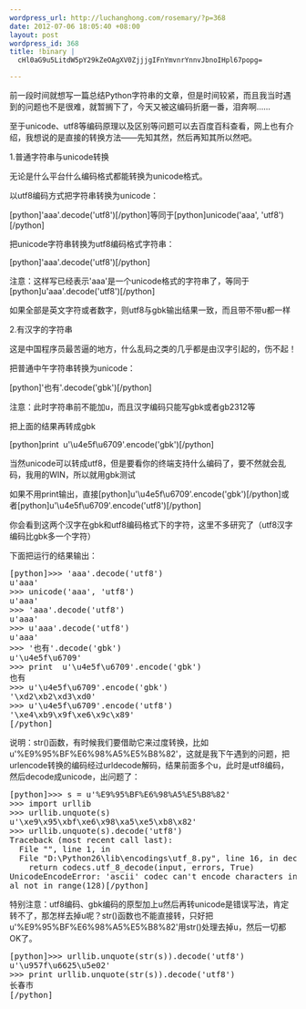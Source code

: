 ```yaml
--- 
wordpress_url: http://luchanghong.com/rosemary/?p=368
date: 2012-07-06 18:05:40 +08:00
layout: post
wordpress_id: 368
title: !binary |
  cHl0aG9u5LitdW5pY29kZeOAgXV0ZjjjgIFnYmvnrYnnvJbnoIHpl67popg=

---
```

前一段时间就想写一篇总结Python字符串的文章，但是时间较紧，而且我当时遇到的问题也不是很难，就暂搁下了，今天又被这编码折磨一番，泪奔啊……

至于unicode、utf8等编码原理以及区别等问题可以去百度百科查看，网上也有介绍，我想说的是直接的转换方法——先知其然，然后再知其所以然吧。

1.普通字符串与unicode转换

无论是什么平台什么编码格式都能转换为unicode格式。

以utf8编码方式把字符串转换为unicode：

[python]'aaa'.decode('utf8')[/python]等同于[python]unicode('aaa', 'utf8')[/python]

把unicode字符串转换为utf8编码格式字符串：

[python]'aaa'.decode('utf8')[/python]

注意：这样写已经表示'aaa'是一个unicode格式的字符串了，等同于[python]u'aaa'.decode('utf8')[/python]

如果全部是英文字符或者数字，则utf8与gbk输出结果一致，而且带不带u都一样

2.有汉字的字符串

这是中国程序员最苦逼的地方，什么乱码之类的几乎都是由汉字引起的，伤不起！

把普通中午字符串转换为unicode：

[python]'也有'.decode('gbk')[/python]

注意：此时字符串前不能加u，而且汉字编码只能写gbk或者gb2312等

把上面的结果再转成gbk

[python]print  u'\u4e5f\u6709'.encode('gbk')[/python]

当然unicode可以转成utf8，但是要看你的终端支持什么编码了，要不然就会乱码，我用的WIN，所以就用gbk测试

如果不用print输出，直接[python]u'\u4e5f\u6709'.encode('gbk')[/python]或者[python]u'\u4e5f\u6709'.encode('utf8')[/python]

你会看到这两个汉字在gbk和utf8编码格式下的字符，这里不多研究了（utf8汉字编码比gbk多一个字符）

下面把运行的结果输出：
<pre>[python]&gt;&gt;&gt; 'aaa'.decode('utf8')
u'aaa'
&gt;&gt;&gt; unicode('aaa', 'utf8')
u'aaa'
&gt;&gt;&gt; 'aaa'.decode('utf8')
u'aaa'
&gt;&gt;&gt; u'aaa'.decode('utf8')
u'aaa'
&gt;&gt;&gt; '也有'.decode('gbk')
u'\u4e5f\u6709'
&gt;&gt;&gt; print  u'\u4e5f\u6709'.encode('gbk')
也有
&gt;&gt;&gt; u'\u4e5f\u6709'.encode('gbk')
'\xd2\xb2\xd3\xd0'
&gt;&gt;&gt; u'\u4e5f\u6709'.encode('utf8')
'\xe4\xb9\x9f\xe6\x9c\x89'
[/python]</pre>
说明：str()函数，有时候我们要借助它来过度转换，比如u'%E9%95%BF%E6%98%A5%E5%B8%82'，这就是我下午遇到的问题，把urlencode转换的编码经过urldecode解码，结果前面多个u，此时是utf8编码，然后decode成unicode，出问题了：
<pre>[python]&gt;&gt;&gt; s = u'%E9%95%BF%E6%98%A5%E5%B8%82'
&gt;&gt;&gt; import urllib
&gt;&gt;&gt; urllib.unquote(s)
u'\xe9\x95\xbf\xe6\x98\xa5\xe5\xb8\x82'
&gt;&gt;&gt; urllib.unquote(s).decode('utf8')
Traceback (most recent call last):
  File "", line 1, in 
  File "D:\Python26\lib\encodings\utf_8.py", line 16, in decode
    return codecs.utf_8_decode(input, errors, True)
UnicodeEncodeError: 'ascii' codec can't encode characters in position 0-8: ordin
al not in range(128)[/python]</pre>
特别注意：utf8编码、gbk编码的原型加上u然后再转unicode是错误写法，肯定转不了，那怎样去掉u呢？str()函数也不能直接转，只好把u'%E9%95%BF%E6%98%A5%E5%B8%82'用str()处理去掉u，然后一切都OK了。
<pre>[python]&gt;&gt;&gt; urllib.unquote(str(s)).decode('utf8')
u'\u957f\u6625\u5e02'
&gt;&gt;&gt; print urllib.unquote(str(s)).decode('utf8')
长春市
[/python]</pre>
